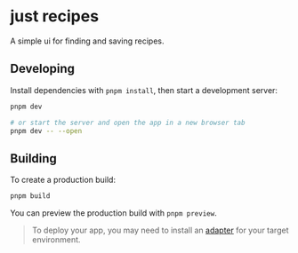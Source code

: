 # just recipes

A simple ui for finding and saving recipes.

## Developing

Install dependencies with `pnpm install`, then start a development server:

```sh
pnpm dev

# or start the server and open the app in a new browser tab
pnpm dev -- --open
```

## Building

To create a production build:

```sh
pnpm build
```

You can preview the production build with `pnpm preview`.

> To deploy your app, you may need to install an [adapter](https://svelte.dev/docs/kit/adapters) for your target environment.
